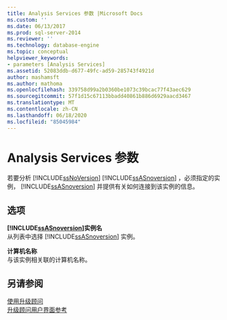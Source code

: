 ```yaml
---
title: Analysis Services 参数 |Microsoft Docs
ms.custom: ''
ms.date: 06/13/2017
ms.prod: sql-server-2014
ms.reviewer: ''
ms.technology: database-engine
ms.topic: conceptual
helpviewer_keywords:
- parameters [Analysis Services]
ms.assetid: 52083ddb-d677-49fc-ad59-285743f4921d
author: mashamsft
ms.author: mathoma
ms.openlocfilehash: 339758d99a2b0360be1073c39bcac77f43aec629
ms.sourcegitcommit: 57f1d15c67113bbadd40861b886d6929aacd3467
ms.translationtype: MT
ms.contentlocale: zh-CN
ms.lasthandoff: 06/18/2020
ms.locfileid: "85045984"
---
```

# <a name="analysis-services-parameters"></a>Analysis Services 参数
  若要分析 [!INCLUDE[ssNoVersion](../../includes/ssnoversion-md.md)] [!INCLUDE[ssASnoversion](../../includes/ssasnoversion-md.md)] ，必须指定的实例， [!INCLUDE[ssASnoversion](../../includes/ssasnoversion-md.md)] 并提供有关如何连接到该实例的信息。  
  
## <a name="options"></a>选项  
 **[!INCLUDE[ssASnoversion](../../includes/ssasnoversion-md.md)]实例名**  
 从列表中选择 [!INCLUDE[ssASnoversion](../../includes/ssasnoversion-md.md)] 实例。  
  
 **计算机名称**  
 与该实例相关联的计算机名称。  
  
## <a name="see-also"></a>另请参阅  
 [使用升级顾问](../../../2014/sql-server/install/working-with-upgrade-advisor.md)   
 [升级顾问用户界面参考](../../../2014/sql-server/install/upgrade-advisor-user-interface-reference.md)  
  
  
